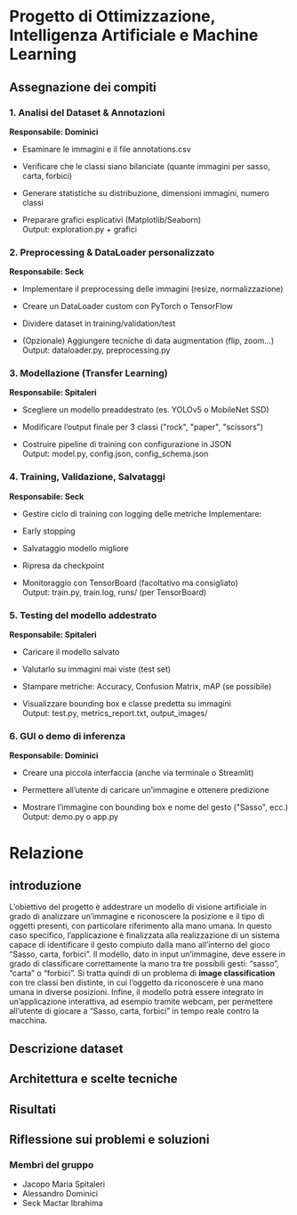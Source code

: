 # Progetto di Ottimizzazione, Intelligenza Artificiale e Machine Learning
## Assegnazione dei compiti
### 1. Analisi del Dataset & Annotazioni
**Responsabile: Dominici**

- Esaminare le immagini e il file annotations.csv

- Verificare che le classi siano bilanciate (quante immagini per sasso, carta, forbici)

- Generare statistiche su distribuzione, dimensioni immagini, numero classi

- Preparare grafici esplicativi (Matplotlib/Seaborn)\
Output: exploration.py + grafici


### 2. Preprocessing & DataLoader personalizzato
**Responsabile: Seck**

- Implementare il preprocessing delle immagini (resize, normalizzazione)

- Creare un DataLoader custom con PyTorch o TensorFlow

- Dividere dataset in training/validation/test

- (Opzionale) Aggiungere tecniche di data augmentation (flip, zoom…)\
Output: dataloader.py, preprocessing.py

### 3. Modellazione (Transfer Learning)
**Responsabile: Spitaleri**

- Scegliere un modello preaddestrato (es. YOLOv5 o MobileNet SSD)

- Modificare l’output finale per 3 classi ("rock", "paper", "scissors")

- Costruire pipeline di training con configurazione in JSON\
Output: model.py, config.json, config_schema.json

### 4. Training, Validazione, Salvataggi
**Responsabile: Seck**

- Gestire ciclo di training con logging delle metriche
Implementare:

- Early stopping

- Salvataggio modello migliore

- Ripresa da checkpoint

- Monitoraggio con TensorBoard (facoltativo ma consigliato)\
Output: train.py, train.log, runs/ (per TensorBoard)

### 5. Testing del modello addestrato
**Responsabile: Spitaleri**

- Caricare il modello salvato

- Valutarlo su immagini mai viste (test set)

- Stampare metriche: Accuracy, Confusion Matrix, mAP (se possibile)

- Visualizzare bounding box e classe predetta su immagini\
Output: test.py, metrics_report.txt, output_images/

### 6. GUI o demo di inferenza
**Responsabile: Dominici**

- Creare una piccola interfaccia (anche via terminale o Streamlit)

- Permettere all’utente di caricare un’immagine e ottenere predizione

- Mostrare l’immagine con bounding box e nome del gesto ("Sasso", ecc.)\
Output: demo.py o app.py

# Relazione
## introduzione
L’obiettivo del progetto è addestrare un modello di visione artificiale in grado di analizzare un’immagine e riconoscere la posizione e il tipo di oggetti presenti, con particolare riferimento alla mano umana. In questo caso specifico, l’applicazione è finalizzata alla realizzazione di un sistema capace di identificare il gesto compiuto dalla mano all’interno del gioco “Sasso, carta, forbici”. Il modello, dato in input un’immagine, deve essere in grado di classificare correttamente la mano tra tre possibili gesti: “sasso”, “carta” o “forbici”. Si tratta quindi di un problema di **image classification** con tre classi ben distinte, in cui l’oggetto da riconoscere è una mano umana in diverse posizioni.
Infine, il modello potrà essere integrato in un’applicazione interattiva, ad esempio tramite webcam, per permettere all’utente di giocare a “Sasso, carta, forbici” in tempo reale contro la macchina.
## Descrizione dataset
## Architettura e scelte tecniche
## Risultati
## Riflessione sui problemi e soluzioni
### Membri del gruppo
- Jacopo Maria Spitaleri
- Alessandro Dominici
- Seck Mactar Ibrahima

